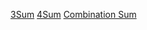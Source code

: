 [3Sum](../leetcode/3sum.md)
[4Sum](../leetcode/4sum.md)
[Combination Sum](../leetcode/combination-sum.md)